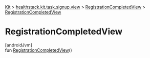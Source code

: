 
[Kit](../../../kit.html) > [healthstack.kit.task.signup.view](../index.html) > [RegistrationCompletedView](index.html) > [RegistrationCompletedView](-registration-completed-view.html)



# RegistrationCompletedView



[androidJvm]\
fun [RegistrationCompletedView](-registration-completed-view.html)()





